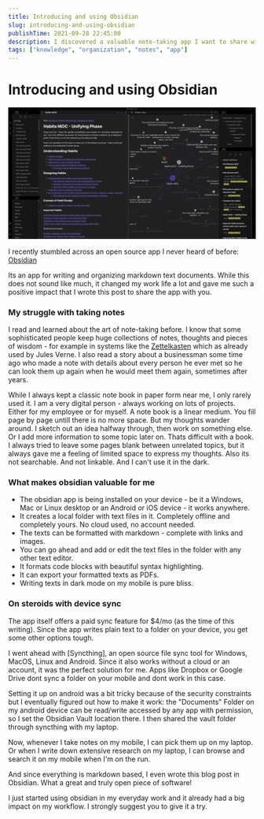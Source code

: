 ```yaml
---
title: Introducing and using Obsidian
slug: introducing-and-using-obsidian
publishTime: 2021-09-28 22:45:00
description: I discovered a valuable note-taking app I want to share with you
tags: ["knowledge", "organization", "notes", "app"]
---
```

# Introducing and using Obsidian
![obsidian screenshot](obsidian-screenshot.png)

I recently stumbled across an open source app I never heard of before: [Obsidian](https://obsidian.md)

Its an app for writing and organizing markdown text documents. While this does not sound like much, it changed my work life a lot and gave me such a positive impact that I wrote this post to share the app with you.

### My struggle with taking notes

I read and learned about the art of note-taking before. I know that some sophisticated people keep huge collections of notes, thoughts and pieces of wisdom - for example in systems like the [Zettelkasten](https://en.wikipedia.org/wiki/Zettelkasten) which as already used by Jules Verne. I also read a story about a businessman some time ago who made a note with details about every person he ever met so he can look them up again when he would meet them again, sometimes after years.

While I always kept a classic note book in paper form near me, I only rarely used it. I am a very digital person - always working on lots of projects. Either for my employee or for myself. A note book is a linear medium. You fill page by page untill there is no more space. But my thoughts wander around. I sketch out an idea halfway through, then work on something else. Or I add more information to some topic later on. Thats difficult with a book. I always tried to leave some pages blank between unrelated topics, but it always gave me a feeling of limited space to express my thoughts. Also its not searchable. And not linkable. And I can't use it in the dark.

### What makes obsidian valuable for me
- The obsidian app is being installed on your device - be it a Windows, Mac or Linux desktop or an Android or iOS device - it works anywhere.
- It creates a local folder with text files in it. Completely offline and completely yours. No cloud used, no account needed.
- The texts can be formatted with markdown - complete with links and images.
- You can go ahead and add or edit the text files in the folder with any other text editor.
- It formats code blocks with beautiful syntax highlighting.
- It can export your formatted texts as PDFs.
- Writing texts in dark mode on my mobile is pure bliss.

### On steroids with device sync
The app itself offers a paid sync feature for $4/mo (as the time of this writing). Since the app writes plain text to a folder on your device, you get some other options tough.

I went ahead with [Syncthing], an open source file sync tool for Windows, MacOS, Linux and Android. Since it also works without a cloud or an account, it was the perfect solution for me. Apps like Dropbox or Google Drive dont sync a folder on your mobile and dont work in this case.

Setting it up on android was a bit tricky because of the security constraints but I eventually figured out how to make it work: the "Documents" Folder on my android device can be read/write accessed by any app with permission, so I set the Obsidian Vault location there. I then shared the vault folder through syncthing with my laptop.

Now, whenever I take notes on my mobile, I can pick them up on my laptop. Or when I write down extensive research on my laptop, I can browse and search it on my mobile when I'm on the run.

And since everything is markdown based, I even wrote this blog post in Obsidian. What a great and truly open piece of software!

I just started using obsidian in my everyday work and it already had a big impact on my workflow. I strongly suggest you to give it a try.
